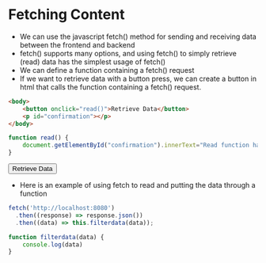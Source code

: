 # Fetching Content
- We can use the javascript fetch() method for sending and receiving data between the frontend and backend
- fetch() supports many options, and using fetch() to simply retrieve (read) data has the simplest usage of fetch()
- We can define a function containing a fetch() request
- If we want to retrieve data with a button press, we can create a button in html that calls the function containing a fetch() request.

```html
<body>
    <button onclick="read()">Retrieve Data</button>
    <p id="confirmation"></p>
</body>
```

```javascript
function read() {
    document.getElementById("confirmation").innerText="Read function has been called";
}
```

<body>
    <button onclick="read()">Retrieve Data</button>
    <p id="confirmation"></p>
</body>

<script>
    function read() {
        document.getElementById("confirmation").innerText="Read function has been called";
    }
</script>

- Here is an example of using fetch to read and putting the data through a function

```javascript
fetch('http://localhost:8080')
  .then((response) => response.json())
  .then((data) => this.filterdata(data));

function filterdata(data) {
    console.log(data)
}
```